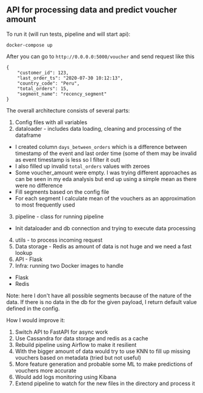 ## API for processing data and predict voucher amount
To run it (will run tests, pipeline and will start api):

`docker-compose up`

After you can go to `http://0.0.0.0:5000/voucher` and send request like this

```
{
    "customer_id": 123,
    "last_order_ts": "2020-07-30 10:12:13",
    "country_code": "Peru",
    "total_orders": 15,
    "segment_name": "recency_segment"
}
```

The overall architecture consists of several parts:

1) Config files with all variables
2) dataloader - includes data loading, cleaning and processing of the dataframe
- I created column `days_between_orders` which is a difference between timestamp of the event and last order time (some of them may be invalid as event timestamp is less so I filter it out)
- I also filled up invalid `total_orders` values with zeroes
- Some voucher_amount were empty. I was trying different approaches as can be seen in my eda analysis but end up using a simple mean as there were no difference
- Fill segments based on the config file
- For each segment I calculate mean of the vouchers as an approximation to most frequently used
3) pipeline - class for running pipeline
- Init dataloader and db connection and trying to execute data processing
4) utils - to process incoming request
5) Data storage - Redis as amount of data is not huge and we need a fast lookup
6) API - Flask
7) Infra: running two Docker images to handle 
- Flask
- Redis  

Note: here I don't have all possible segments because of the nature of the data. If there is no data in the db for the given payload, I return default value defined in the config.

How I would improve it:
1) Switch API to FastAPI for async work
2) Use Cassandra for data storage and redis as a cache
3) Rebuild pipeline using Airflow to make it resilient
4) With the bigger amount of data would try to use KNN to fill up missing vouchers based on metadata (tried but not useful)
5) More feature generation and probable some ML to make predictions of vouchers more accurate
6) Would add logs monitoring using Kibana
7) Extend pipeline to watch for the new files in the directory and process it 

